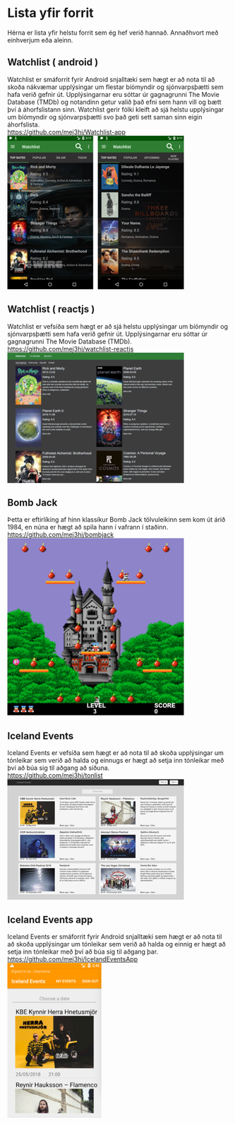 # Lista yfir forrit

Hérna er lista yfir helstu forrit sem ég hef verið hannað. Annaðhvort með einhverjum eða aleinn. 

## Watchlist ( android )
Watchlist er smáforrit fyrir Android snjalltæki sem hægt er að nota til að skoða nákvæmar upplýsingar um flestar bíómyndir og sjónvarpsþætti sem hafa verið gefnir út. Upplýsingarnar eru sóttar úr gagnagrunni The Movie Database (TMDb) og notandinn getur valið það efni sem hann vill og bætt því á áhorfslistann sinn. Watchlist gerir fólki kleift að sjá helstu upplýsingar um bíómyndir og sjónvarpsþætti svo það geti sett saman sinn eigin áhorfslista.  
https://github.com/mej3hi/Watchlist-app  
![Alt tag](https://raw.githubusercontent.com/mej3hi/screenshot/master/small/mynd2S.PNG)

## Watchlist ( reactjs )
Watchlist er vefsíða sem hægt er að sjá helstu upplýsingar um bíómyndir og sjónvarpsþætti sem hafa verið gefnir út. Upplýsingarnar eru sóttar úr gagnagrunni The Movie Database (TMDb).  
https://github.com/mej3hi/watchlist-reactjs  
![Alt tag](https://raw.githubusercontent.com/mej3hi/screenshot/master/small/myndW1S.PNG)

## Bomb Jack
Þetta er eftirlíking af hinn klassíkur Bomb Jack tölvuleikinn sem kom út árið 1984, en núna er hægt að spila hann í vafrann í staðinn.   
https://github.com/mej3hi/bombjack  
![Alt tag](https://raw.githubusercontent.com/mej3hi/screenshot/master/small/myndBJ3S.PNG)

## Iceland Events
Iceland Events er vefsíða sem hægt er að nota til að skoða upplýsingar um tónleikar sem verið að halda og einnugs er hægt að setja inn tónleikar með því að búa sig til aðgang að síðuna.  
https://github.com/mej3hi/tonlist  
![Alt tag](https://raw.githubusercontent.com/mej3hi/screenshot/master/small/myndIE1S.PNG)

## Iceland Events app
Iceland Events er smáforrit fyrir Android snjalltæki sem hægt er að nota til að skoða upplýsingar um tónleikar sem verið að halda og einnig er hægt að setja inn tónleikar með því að búa sig til aðgang þar.  
https://github.com/mej3hi/IcelandEventsApp  
![Alt tag](https://raw.githubusercontent.com/mej3hi/screenshot/master/small/myndIEA1S.PNG)
